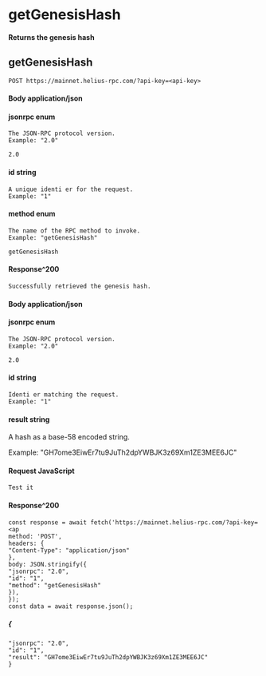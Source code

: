 # getGenesisHash

#### Returns the genesis hash

## getGenesisHash

```
POST https://mainnet.helius-rpc.com/?api-key=<api-key>
```
#### Body application/json

#### jsonrpc enum

```
The JSON-RPC protocol version.
Example: "2.0"
```
```
2.0
```
#### id string

```
A unique identi er for the request.
Example: "1"
```
#### method enum

```
The name of the RPC method to invoke.
Example: "getGenesisHash"
```
```
getGenesisHash
```
#### Response^200

```
Successfully retrieved the genesis hash.
```
#### Body application/json

#### jsonrpc enum

```
The JSON-RPC protocol version.
Example: "2.0"
```
```
2.0
```
#### id string

```
Identi er matching the request.
Example: "1"
```
#### result string


A hash as a base-58 encoded string.

Example: "GH7ome3EiwEr7tu9JuTh2dpYWBJK3z69Xm1ZE3MEE6JC"

#### Request JavaScript

```
Test it
```
#### Response^200

```
const response = await fetch('https://mainnet.helius-rpc.com/?api-key=<ap
method: 'POST',
headers: {
"Content-Type": "application/json"
},
body: JSON.stringify({
"jsonrpc": "2.0",
"id": "1",
"method": "getGenesisHash"
}),
});
const data = await response.json();
```
##### {

```
"jsonrpc": "2.0",
"id": "1",
"result": "GH7ome3EiwEr7tu9JuTh2dpYWBJK3z69Xm1ZE3MEE6JC"
}
```